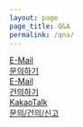 ```yaml
---
layout: page
page_title: Q&A
permalink: /qna/
---
```


<div class="qnabox">
  <a href="/op-q.html"><div class="qnaitem bgc1"><span class="qnatxt">E-Mail<br>문의하기</span></div></a>
  <a href="/op-s.html"><div class="qnaitem bgc2"><span class="qnatxt">E-Mail<br>건의하기</span></div></a>
  <a href="http://pf.kakao.com/_jNylj/chat"><div class="qnaitem bgc3"><span class="qnatxt">KakaoTalk<br>문의/건의/신고</span></div></a>
</div>

